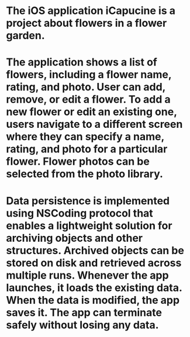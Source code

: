 # The iOS application iCapucine is a project about flowers in a flower garden. 
# The application shows a list of flowers, including a flower name, rating, and photo. User can add, remove, or edit a flower. To add a new flower or edit an existing one, users navigate to a different screen where they can specify a name, rating, and photo for a particular flower. Flower photos can be selected from the photo library.
# Data persistence is implemented using NSCoding protocol that enables a lightweight solution for archiving objects and other structures. Archived objects can be stored on disk and retrieved across multiple runs. Whenever the app launches, it loads the existing data. When the data is modified, the app saves it. The app can terminate safely without losing any data. 
# 
 
